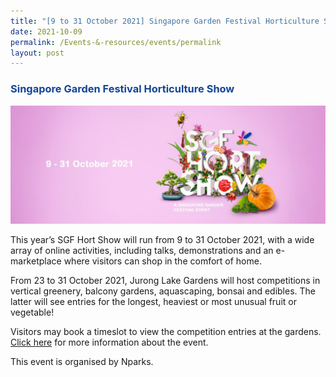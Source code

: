 ```yaml
---
title: "[9 to 31 October 2021] Singapore Garden Festival Horticulture Show"
date: 2021-10-09
permalink: /Events-&-resources/events/permalink
layout: post
---
```


<h3 style="color:#124596; font-weight:bold;"><a style="color:#124596; text-decoration:none;" href="https://www.nparks.gov.sg/singaporegardenfestival/sgf-hort-show/show-info">Singapore Garden Festival Horticulture Show</a></h3>


![Alt text for image on Isomer site](/images/SGF%20Hort%20Show.jfif)

This year’s SGF Hort Show will run from 9 to 31 October 2021, with a wide array of online activities, including talks, demonstrations and an e-marketplace where visitors can shop in the comfort of home. 

From 23 to 31 October 2021, Jurong Lake Gardens will host competitions in vertical greenery, balcony gardens, aquascaping, bonsai and edibles. The latter will see entries for the longest, heaviest or most unusual fruit or vegetable! 

Visitors may book a timeslot to view the competition entries at the gardens. 
[Click here](https://www.nparks.gov.sg/singaporegardenfestival/sgf-hort-show/show-info) for more information about the event. 

This event is organised by Nparks. 
